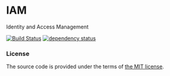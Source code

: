 # IAM

Identity and Access Management

[![Build Status](https://travis-ci.com/netology-group/iam.svg?branch=master)](https://travis-ci.org/netology-group/iam)
[![dependency status](https://deps.rs/repo/github/netology-group/iam/status.svg)](https://deps.rs/repo/github/netology-group/iam)

### License

The source code is provided under the terms of [the MIT license][license].

[license]:http://www.opensource.org/licenses/MIT
